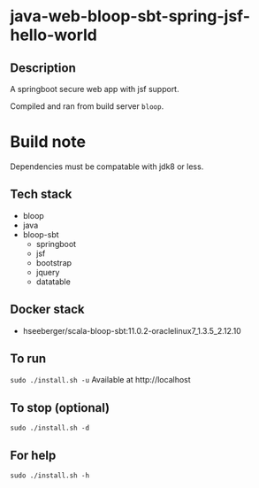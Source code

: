 # java-web-bloop-sbt-spring-jsf-hello-world

## Description
A springboot secure web app with jsf support.

Compiled and ran from build server `bloop`.

# Build note
Dependencies must be compatable with jdk8 or less.

## Tech stack
- bloop
- java
- bloop-sbt
  - springboot
  - jsf
  - bootstrap
  - jquery
  - datatable

## Docker stack
- hseeberger/scala-bloop-sbt:11.0.2-oraclelinux7_1.3.5_2.12.10

## To run
`sudo ./install.sh -u`
Available at http://localhost

## To stop (optional)
`sudo ./install.sh -d`

## For help
`sudo ./install.sh -h`
